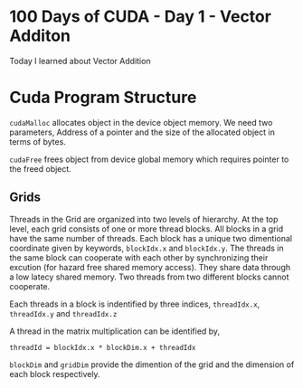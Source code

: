 # 100 Days of CUDA - Day 1 - Vector Additon
Today I learned about Vector Addition
# Cuda Program Structure

```cudaMalloc``` allocates object in the device object memory. We need two parameters, Address of a pointer and the size of the allocated object in terms of bytes.

```cudaFree``` frees object from device global memory which requires pointer to the freed object.

## Grids
Threads in the Grid are organized into two levels of hierarchy.  At the top level, each grid consists of one or more thread blocks. All blocks in a grid have the same number of threads. Each block has a unique two dimentional coordinate given by keywords, ```blockIdx.x``` and ```blockIdx.y```. The threads in the same block can cooperate with each other by synchronizing their excution (for hazard free shared memory access). They share data through a low latecy shared memory. Two threads from two different blocks cannot cooperate. 

Each threads in a block is indentified by three indices, ```threadIdx.x```, ```threadIdx.y``` and ```threadIdx.z```

A thread in the matrix multiplication can be identified by,

```threadId = blockIdx.x * blockDim.x + threadIdx```

```blockDim``` and ```gridDim``` provide the dimention of the grid and the dimension of each block respectively.